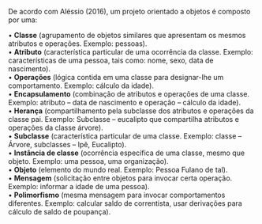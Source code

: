 De acordo com Aléssio (2016), um projeto orientado a objetos é composto por uma:

• **Classe** (agrupamento de objetos similares que apresentam os mesmos atributos e operações. Exemplo: pessoas).  
• **Atributo** (característica particular de uma ocorrência da classe. Exemplo: características de uma pessoa, tais como: nome, sexo, data de nascimento).  
• **Operações** (lógica contida em uma classe para designar-lhe um comportamento. Exemplo: cálculo da idade).  
• **Encapsulamento** (combinação de atributos e operações de uma classe. Exemplo: atributo – data de nascimento e operação – cálculo da idade).  
• **Herança** (compartilhamento pela subclasse dos atributos e operações da classe pai. Exemplo: Subclasse – eucalipto que compartilha atributos e operações da classe árvore).  
• **Subclasse** (característica particular de uma classe. Exemplo: classe – Árvore, subclasses – Ipê, Eucalipto).  
• **Instância de classe** (ocorrência específica de uma classe, mesmo que objeto. Exemplo: uma pessoa, uma organização).  
• **Objeto** (elemento do mundo real. Exemplo: Pessoa Fulano de tal).  
• **Mensagem** (solicitação entre objetos para invocar certa operação. Exemplo: informar a idade de uma pessoa).  
• **Polimorfismo** (mesma mensagem para invocar comportamentos diferentes. Exemplo: calcular saldo de correntista, usar derivações para cálculo de saldo de poupança).
